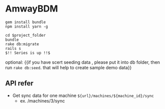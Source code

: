 # AmwayBDM

```
gem install bundle
npm install yarn -g
```
```
cd $project_folder
bundle
rake db:migrate
rails s
$!! Series is up !!$
```
optional: {{if you have scert seeding data , please put it into db folder, then run `rake db:seed`. that will help to create sample demo data}}

## API refer
* Get sync data for one machine `${url}/machines/${machine_id}/sync`
  * ex. /machines/3/sync
